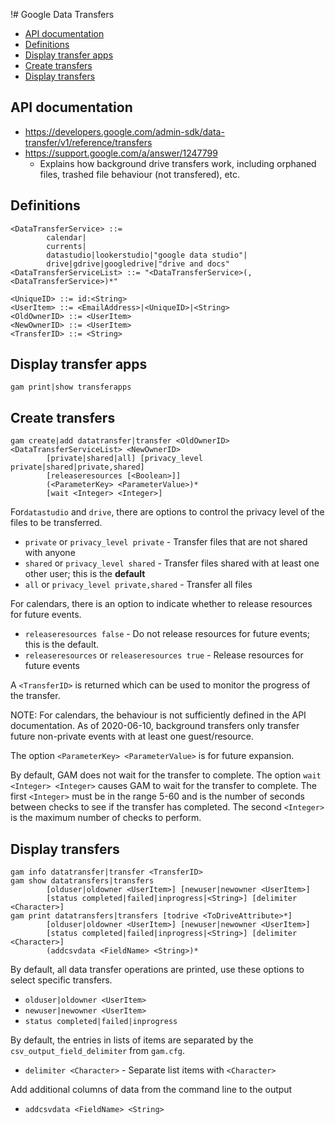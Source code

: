 !# Google Data Transfers
- [API documentation](#api-documentation)
- [Definitions](#definitions)
- [Display transfer apps](#display-transfer-apps)
- [Create transfers](#create-transfers)
- [Display transfers](#display-transfers)

## API documentation
* https://developers.google.com/admin-sdk/data-transfer/v1/reference/transfers
* https://support.google.com/a/answer/1247799
    * Explains how background drive transfers work, including orphaned files, trashed file behaviour (not transfered), etc.

## Definitions
```
<DataTransferService> ::=
        calendar|
        currents|
        datastudio|lookerstudio|"google data studio"|
        drive|gdrive|googledrive|"drive and docs"
<DataTransferServiceList> ::= "<DataTransferService>(,<DataTransferService>)*"

<UniqueID> ::= id:<String>
<UserItem> ::= <EmailAddress>|<UniqueID>|<String>
<OldOwnerID> ::= <UserItem>
<NewOwnerID> ::= <UserItem>
<TransferID> ::= <String>
```

## Display transfer apps
```
gam print|show transferapps
```

## Create transfers
```
gam create|add datatransfer|transfer <OldOwnerID> <DataTransferServiceList> <NewOwnerID>
        [private|shared|all] [privacy_level private|shared|private,shared]
        [releaseresources [<Boolean>]]
        (<ParameterKey> <ParameterValue>)*
        [wait <Integer> <Integer>]
```
For`datastudio` and `drive`, there are options to control the privacy level of the files to be transferred.
* `private` or `privacy_level private` - Transfer files that are not shared with anyone
* `shared` or `privacy_level shared` - Transfer files shared with at least one other user; this is the **default**
* `all` or `privacy_level private,shared` - Transfer all files

For calendars, there is an option to indicate whether to release resources for future events.
* `releaseresources false` - Do not release resources for future events; this is the default.
* `releaseresources` or `releaseresources true` - Release resources for future events

A `<TransferID>` is returned which can be used to monitor the progress of the transfer.

NOTE: For calendars, the behaviour is not sufficiently defined in the API documentation.
As of 2020-06-10, background transfers only transfer future non-private events with at least one guest/resource.

The option `<ParameterKey> <ParameterValue>` is for future expansion.

By default, GAM does not wait for the transfer to complete. The option `wait <Integer> <Integer>` causes GAM to wait
for the transfer to complete. The first `<Integer>` must be in the range 5-60 and is the number
of seconds between checks to see if the transfer has completed. The second `<Integer>` is the maximum number of checks to perform.

## Display transfers
```
gam info datatransfer|transfer <TransferID>
gam show datatransfers|transfers
        [olduser|oldowner <UserItem>] [newuser|newowner <UserItem>]
        [status completed|failed|inprogress|<String>] [delimiter <Character>]
gam print datatransfers|transfers [todrive <ToDriveAttribute>*]
        [olduser|oldowner <UserItem>] [newuser|newowner <UserItem>]
        [status completed|failed|inprogress|<String>] [delimiter <Character>]
        (addcsvdata <FieldName> <String>)*
```
By default, all data transfer operations are printed, use these options to select specific transfers.
* `olduser|oldowner <UserItem>`
* `newuser|newowner <UserItem>`
* `status completed|failed|inprogress`

By default, the entries in lists of items are separated by the `csv_output_field_delimiter` from `gam.cfg`.
* `delimiter <Character>` - Separate list items with `<Character>`

Add additional columns of data from the command line to the output
* `addcsvdata <FieldName> <String>`
